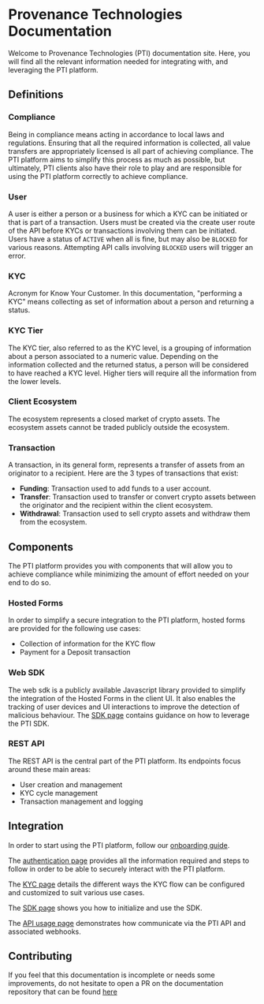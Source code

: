# Provenance Technologies Documentation

Welcome to Provenance Technologies (PTI) documentation site. Here, you will find all the relevant information needed
for integrating with, and leveraging the PTI platform.

## Definitions

### Compliance

Being in compliance means acting in accordance to local laws and regulations. Ensuring that all the required information is collected, all value transfers are appropriately licensed is all part of achieving compliance. The PTI platform aims to simplify this process as much as possible, but ultimately, PTI clients also have their role to play and are responsible for using the PTI platform correctly to achieve compliance.

### User

A user is either a person or a business for which a KYC can be initiated or that is part of a transaction. Users must be created via the create user route of the API before KYCs or transactions
involving them can be initiated. Users have a status of `ACTIVE` when all is fine, but may also be `BLOCKED` for various reasons. Attempting API calls involving `BLOCKED` users will trigger an error.

### KYC

Acronym for Know Your Customer. In this documentation, "performing a KYC" means collecting as set of information about a person and returning a status.

### KYC Tier

The KYC tier, also referred to as the KYC level, is a grouping of information about a person associated to a numeric value.
Depending on the information collected and the returned status, a person will be considered to have reached a KYC level.
Higher tiers will require all the information from the lower levels.

### Client Ecosystem

The ecosystem represents a closed market of crypto assets. The ecosystem assets cannot be traded publicly outside the ecosystem.

### Transaction

A transaction, in its general form, represents a transfer of assets from an originator to a recipient. Here are the 3 types of transactions that exist:

- **Funding**: Transaction used to add funds to a user account.
- **Transfer**: Transaction used to transfer or convert crypto assets between the originator and the recipient within the client ecosystem.
- **Withdrawal**: Transaction used to sell crypto assets and withdraw them from the ecosystem.

## Components

The PTI platform provides you with components that will allow you to achieve compliance while minimizing the amount of effort needed on your end to do so.

### Hosted Forms

In order to simplify a secure integration to the PTI platform, hosted forms are provided for the following use cases:

- Collection of information for the KYC flow
- Payment for a Deposit transaction

### Web SDK

The web sdk is a publicly available Javascript library provided to simplify the integration of the Hosted Forms in the client UI.
It also enables the tracking of user devices and UI interactions to improve the detection of malicious behaviour.
The [SDK page](./sdk.md) contains guidance on how to leverage the PTI SDK.

### REST API

The REST API is the central part of the PTI platform. Its endpoints focus around these main areas:

- User creation and management
- KYC cycle management
- Transaction management and logging

## Integration

In order to start using the PTI platform, follow our [onboarding guide](./onboarding.md).

The [authentication page](./auth.md) provides all the information required and steps to follow in order to be able to securely interact with the PTI platform.

The [KYC page](./kyc.md) details the different ways the KYC flow can be configured and customized to suit various use cases.

The [SDK page](./kyc.md) shows you how to initialize and use the SDK.

The [API usage page](./usage.md) demonstrates how communicate via the PTI API and associated webhooks.

## Contributing

If you feel that this documentation is incomplete or needs some improvements, do not hesitate to open a PR on the
documentation repository that can be found [here](https://github.com/provenancetech/pti-docs)
